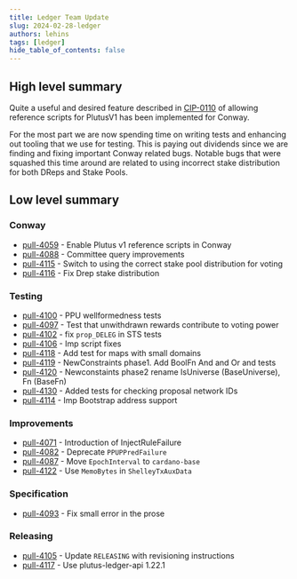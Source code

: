 ```yaml
---
title: Ledger Team Update
slug: 2024-02-28-ledger
authors: lehins
tags: [ledger]
hide_table_of_contents: false
---
```


## High level summary

Quite a useful and desired feature described in
[CIP-0110](https://github.com/cardano-foundation/CIPs/pull/679) of allowing reference
scripts for PlutusV1 has been implemented for Conway.

For the most part we are now spending time on writing tests and enhancing out tooling that
we use for testing. This is paying out dividends since we are finding and fixing important
Conway related bugs. Notable bugs that were squashed this time around are related to using
incorrect stake distribution for both DReps and Stake Pools.

## Low level summary

### Conway

* [pull-4059] - Enable Plutus v1 reference scripts in Conway
* [pull-4088] - Committee query improvements
* [pull-4115] - Switch to using the correct stake pool distribution for voting
* [pull-4116] - Fix Drep stake distribution

### Testing

* [pull-4100] - PPU wellformedness tests
* [pull-4097] - Test that unwithdrawn rewards contribute to voting power
* [pull-4102] - fix `prop_DELEG` in STS tests
* [pull-4106] - Imp script fixes
* [pull-4118] - Add test for maps with small domains
* [pull-4119] - NewConstraints phase1. Add BoolFn And and Or and tests
* [pull-4120] - Newconstaints phase2 rename IsUniverse (BaseUniverse), Fn (BaseFn)
* [pull-4130] - Added tests for checking proposal network IDs
* [pull-4114] - Imp Bootstrap address support

### Improvements

* [pull-4071] - Introduction of InjectRuleFailure
* [pull-4082] - Deprecate `PPUPPredFailure`
* [pull-4087] - Move `EpochInterval` to `cardano-base`
* [pull-4122] - Use `MemoBytes` in `ShelleyTxAuxData`

### Specification

* [pull-4093] - Fix small error in the prose

### Releasing

* [pull-4105] - Update `RELEASING` with revisioning instructions
* [pull-4117] - Use plutus-ledger-api 1.22.1

[pull-4071]: https://github.com/IntersectMBO/cardano-ledger/pull/4071
[pull-4082]: https://github.com/IntersectMBO/cardano-ledger/pull/4082
[pull-4059]: https://github.com/IntersectMBO/cardano-ledger/pull/4059
[pull-4087]: https://github.com/IntersectMBO/cardano-ledger/pull/4087
[pull-4100]: https://github.com/IntersectMBO/cardano-ledger/pull/4100
[pull-4088]: https://github.com/IntersectMBO/cardano-ledger/pull/4088
[pull-4097]: https://github.com/IntersectMBO/cardano-ledger/pull/4097
[pull-4102]: https://github.com/IntersectMBO/cardano-ledger/pull/4102
[pull-4093]: https://github.com/IntersectMBO/cardano-ledger/pull/4093
[pull-4106]: https://github.com/IntersectMBO/cardano-ledger/pull/4106
[pull-4105]: https://github.com/IntersectMBO/cardano-ledger/pull/4105
[pull-4115]: https://github.com/IntersectMBO/cardano-ledger/pull/4115
[pull-4117]: https://github.com/IntersectMBO/cardano-ledger/pull/4117
[pull-4118]: https://github.com/IntersectMBO/cardano-ledger/pull/4118
[pull-4119]: https://github.com/IntersectMBO/cardano-ledger/pull/4119
[pull-4120]: https://github.com/IntersectMBO/cardano-ledger/pull/4120
[pull-4116]: https://github.com/IntersectMBO/cardano-ledger/pull/4116
[pull-4130]: https://github.com/IntersectMBO/cardano-ledger/pull/4130
[pull-4122]: https://github.com/IntersectMBO/cardano-ledger/pull/4122
[pull-4114]: https://github.com/IntersectMBO/cardano-ledger/pull/4114
